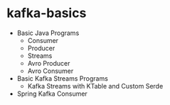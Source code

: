 # kafka-basics

* Basic Java Programs
  * Consumer
  * Producer
  * Streams
  * Avro Producer
  * Avro Consumer
* Basic Kafka Streams Programs
  * Kafka Streams with KTable and Custom Serde
* Spring Kafka Consumer
